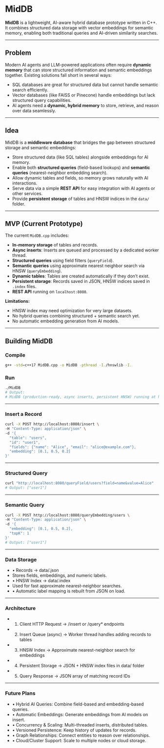 # MidDB

**MidDB** is a lightweight, AI-aware hybrid database prototype written in C++. It combines structured data storage with vector embeddings for semantic memory, enabling both traditional queries and AI-driven similarity searches.

---

## Problem

Modern AI agents and LLM-powered applications often require **dynamic memory** that can store structured information and semantic embeddings together. Existing solutions fall short in several ways:

- SQL databases are great for structured data but cannot handle semantic search efficiently.  
- Vector databases (like FAISS or Pinecone) handle embeddings but lack structured query capabilities.  
- AI agents need a **dynamic, hybrid memory** to store, retrieve, and reason over data seamlessly.  

---

## Idea

MidDB is a **middleware database** that bridges the gap between structured storage and semantic embeddings:

- Store structured data (like SQL tables) alongside embeddings for AI memory.  
- Enable both **structured queries** (field-based lookups) and **semantic queries** (nearest-neighbor embedding search).  
- Allow dynamic tables and fields, so memory grows naturally with AI interactions.  
- Serve data via a simple **REST API** for easy integration with AI agents or other services.  
- Provide **persistent storage** of tables and HNSW indices in the `data/` folder.  

---

## MVP (Current Prototype)

The current `MidDB.cpp` includes:

- **In-memory storage** of tables and records.  
- **Async inserts**: Inserts are queued and processed by a dedicated worker thread.  
- **Structured queries** using field filters (`queryField`).  
- **Semantic queries** using approximate nearest neighbor search via HNSW (`queryEmbedding`).  
- **Dynamic tables**: Tables are created automatically if they don’t exist.  
- **Persistent storage**: Records saved in JSON, HNSW indices saved in `.index` files.  
- **REST API** running on `localhost:8080`.  

**Limitations:**

- HNSW index may need optimization for very large datasets.  
- No hybrid queries combining structured + semantic search yet.  
- No automatic embedding generation from AI models.  

---

## Building MidDB

### Compile

```bash
g++ -std=c++17 MidDB.cpp -o MidDB -pthread -I./hnswlib -I.
```

### Run
```bash
./MidDB
# Output:
# MidDB (production-ready, async inserts, persistent HNSW) running at http://localhost:8080
```

---

### Insert a Record
```bash
curl -X POST http://localhost:8080/insert \
-H "Content-Type: application/json" \
-d '{
  "table": "users",
  "id": "user1",
  "fields": {"name": "Alice", "email": "alice@example.com"},
  "embedding": [0.1, 0.5, 0.2]
}'
```

---

### Structured Query
```bash
curl "http://localhost:8080/queryField/users?field=name&value=Alice"
# Output: ["user1"]
```

---

### Semantic Query
```bash
curl -X POST http://localhost:8080/queryEmbedding/users \
-H "Content-Type: application/json" \
-d '{
  "embedding": [0.1, 0.5, 0.2],
  "topK": 1
}'
# Output: ["user1"]
```

---

### Data Storage
-	•	Records → data/<tableName>.json 
-   Stores fields, embeddings, and numeric labels.
-	•	HNSW Index → data/<tableName>.index
- Used for fast approximate nearest-neighbor searches.
-	•	Automatic label mapping is rebuilt from JSON on load.

---

### Architecture
-	1.	Client HTTP Request → /insert or /query* endpoints
-	2.	Insert Queue (async) → Worker thread handles adding records to tables
-	3.	HNSW Index → Approximate nearest-neighbor search for embeddings
-	4.	Persistent Storage → JSON + HNSW index files in data/ folder
-	5.	Query Response → JSON array of matching record IDs

---

### Future Plans
-	•	Hybrid AI Queries: Combine field-based and embedding-based queries.
-	•	Automatic Embeddings: Generate embeddings from AI models on insert.
-	•	Concurrency & Scaling: Multi-threaded inserts, distributed tables.
-	•	Versioned Persistence: Keep history of updates for records.
-	•	Graph Relationships: Connect entities to reason over relationships.
-	•	Cloud/Cluster Support: Scale to multiple nodes or cloud storage.

